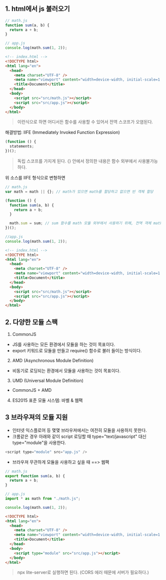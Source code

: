 ## 1. html에서 js 불러오기

```js
// math.js
function sum(a, b) {
  return a + b;
}

// app.js
console.log(math.sum(1, 2));
```

```html
<!-- index.html -->
<!DOCTYPE html>
<html lang="en">
  <head>
    <meta charset="UTF-8" />
    <meta name="viewport" content="width=device-width, initial-scale=1.0" />
    <title>Document</title>
  </head>
  <body>
    <script src="src/math.js"></script>
    <script src="src/app.js"></script>
  </body>
</html>
```

> 이런식으로 하면 어디서든 함수를 사용할 수 있어서 전역 스코프가 오염된다.

해결방법: IIFE (Immediately Invoked Function Expression)

```js
(function () {
  statements;
})();
```

> 독립 스코프를 가지게 된다. {} 안에서 정의한 내용은 함수 외부에서 사용불가능하다.

위 소스를 IIFE 형식으로 변형하면

```js
// math.js
var math = math || {}; // math가 있으면 math를 할당하고 없으면 빈 객체 할당

(function () {
  function sum(a, b) {
    return a + b;
  }

  math.sum = sum; // sum 함수를 math 모듈 외부에서 사용하기 위해, 전역 객체 math에 sum 대입
})();

//app.js
console.log(math.sum(1, 2));
```

```html
<!-- index.html -->
<!DOCTYPE html>
<html lang="en">
  <head>
    <meta charset="UTF-8" />
    <meta name="viewport" content="width=device-width, initial-scale=1.0" />
    <title>Document</title>
  </head>
  <body>
    <script src="src/math.js"></script>
    <script src="src/app.js"></script>
  </body>
</html>
```

## 2. 다양한 모듈 스팩

1. CommonJS

- JS를 사용하는 모든 환경에서 모듈을 하는 것이 목표이다.
- export 키워드로 모듈을 만들고 require() 함수로 불러 들이는 방식이다.

2. AMD (Asynchronous Module Definition)

- 비동기로 로딩되는 환경에서 모듈을 사용하는 것이 목표이다.

3. UMD (Universal Module Definition)

- CommonJS + AMD

4. ES2015 표준 모듈 시스템: 바벨 & 웹팩

## 3 브라우져의 모듈 지원

- 인터넷 익스플로어 등 몇몇 브라우져에서는 여전히 모듈을 사용하지 못한다.
- 크롬같은 경우 아래와 같이 script 로딩할 때 type="text/javascript" 대신 type="module"을 사용한다.

```js
<script type="module" src="app.js" />
```

- 브라우져 무관하게 모듈을 사용하고 싶을 때 ==> 웹팩

```js
// math.js
export function sum(a, b) {
  return a + b;
}

// app.js
import * as math from "./math.js";

console.log(math.sum(1, 2));
```

```html
<!DOCTYPE html>
<html lang="en">
  <head>
    <meta charset="UTF-8" />
    <meta name="viewport" content="width=device-width, initial-scale=1.0" />
    <title>Document</title>
  </head>
  <body>
    <script type="module" src="src/app.js"></script>
  </body>
</html>
```

> npx lite-server로 실행하면 된다. (CORS 에러 때문에 서버가 필요하다.)
